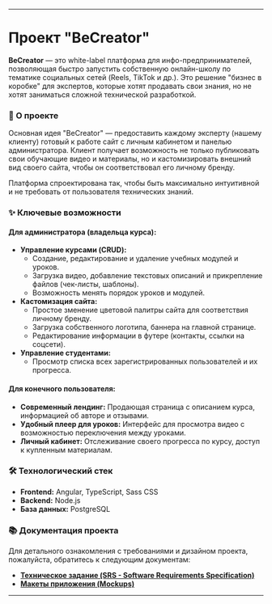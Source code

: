 
---

# Проект "BeCreator"

**BeCreator** — это white-label платформа для инфо-предпринимателей, позволяющая быстро запустить собственную онлайн-школу по тематике социальных сетей (Reels, TikTok и др.). Это решение "бизнес в коробке" для экспертов, которые хотят продавать свои знания, но не хотят заниматься сложной технической разработкой.

### 🚀 О проекте

Основная идея "BeCreator" — предоставить каждому эксперту (нашему клиенту) готовый к работе сайт с личным кабинетом и панелью администратора. Клиент получает возможность не только публиковать свои обучающие видео и материалы, но и кастомизировать внешний вид своего сайта, чтобы он соответствовал его личному бренду.

Платформа спроектирована так, чтобы быть максимально интуитивной и не требовать от пользователя технических знаний.

### ✨ Ключевые возможности

#### Для администратора (владельца курса):

*   **Управление курсами (CRUD):**
    *   Создание, редактирование и удаление учебных модулей и уроков.
    *   Загрузка видео, добавление текстовых описаний и прикрепление файлов (чек-листы, шаблоны).
    *   Возможность менять порядок уроков и модулей.
*   **Кастомизация сайта:**
    *   Простое зменение цветовой палитры сайта для соответствия личному бренду.
    *   Загрузка собственного логотипа, баннера на главной странице.
    *   Редактирование информации в футере (контакты, ссылки на соцсети).
*   **Управление студентами:**
    *   Просмотр списка всех зарегистрированных пользователей и их прогресса.

#### Для конечного пользователя:

*   **Современный лендинг:** Продающая страница с описанием курса, информацией об авторе и отзывами.
*   **Удобный плеер для уроков:** Интерфейс для просмотра видео с возможностью переключения между уроками.
*   **Личный кабинет:** Отслеживание своего прогресса по курсу, доступ к купленным материалам.

### 🛠️ Технологический стек

*   **Frontend:** Angular, TypeScript, Sass CSS
*   **Backend:** Node.js
*   **База данных:** PostgreSQL

### 📚 Документация проекта

Для детального ознакомления с требованиями и дизайном проекта, пожалуйста, обратитесь к следующим документам:

*   **[Техническое задание (SRS - Software Requirements Specification)](./docs/requirements/SRS.md)** 
*   **[Макеты приложения (Mockups)](./docs/mockups/)** 

---
